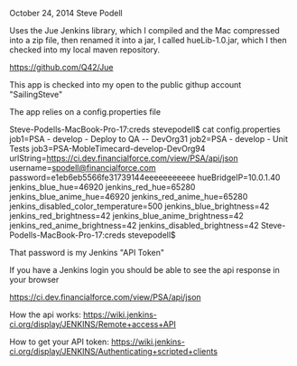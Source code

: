 October 24, 2014   Steve Podell

Uses the Jue Jenkins library, which I compiled and the Mac compressed into a zip file, then renamed it into a jar, I called hueLib-1.0.jar, which I then checked 
into my local maven repository.

https://github.com/Q42/Jue

This app is checked into my open to the public githup account "SailingSteve"

The app relies on a config.properties file 

Steve-Podells-MacBook-Pro-17:creds stevepodell$ cat config.properties 
job1=PSA - develop - Deploy to QA -- DevOrg31
job2=PSA - develop - Unit Tests
job3=PSA-MobleTimecard-develop-DevOrg94
urlString=https://ci.dev.financialforce.com/view/PSA/api/json
username=spodell@financialforce.com
password=e1eb6eb5566fe31739144eeeeeeeeeee
hueBridgeIP=10.0.1.40
jenkins_blue_hue=46920
jenkins_red_hue=65280
jenkins_blue_anime_hue=46920
jenkins_red_anime_hue=65280
jenkins_disabled_color_temperature=500
jenkins_blue_brightness=42
jenkins_red_brightness=42
jenkins_blue_anime_brightness=42
jenkins_red_anime_brightness=42
jenkins_disabled_brightness=42
Steve-Podells-MacBook-Pro-17:creds stevepodell$ 

That password is my Jenkins "API Token"

If you have a Jenkins login you should be able to see the api response in your browser

https://ci.dev.financialforce.com/view/PSA/api/json

How the api works:
	https://wiki.jenkins-ci.org/display/JENKINS/Remote+access+API

How to get your API token:
https://wiki.jenkins-ci.org/display/JENKINS/Authenticating+scripted+clients

